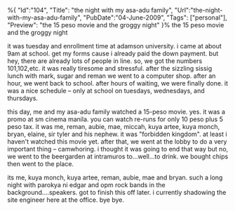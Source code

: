 %{
    "Id":"104",
	"Title": "the night with my asa-adu family",
    "Url":"the-night-with-my-asa-adu-family",
    "PubDate":"04-June-2009",
	"Tags": ["personal"],
	"Preview": "the 15 peso movie and the groggy night"
}%
the 15 peso movie and the groggy night

it was tuesday and enrollment time at adamson university. i came at about 9am at school. get my forms cause i already paid the down payment. but hey, there are already lots of people in line. so, we got the numbers 101,102,etc. it was really tiresome and stressful. after the sizzling sissig lunch with mark, sugar and reman we went to a computer shop. after an hour, we went back to school. after hours of waiting, we were finally done. it was a nice schedule – only at school on tuesdays, wednesdays, and thursdays.

this day, me and my asa-adu family watched a 15-peso movie. yes. it was a promo at sm cinema manila. you can watch re-runs for only 10 peso plus 5 peso tax. it was me, reman, aubie, mae, miccah, kuya artee, kuya monch, bryan, elaine, sir tyler and his nephew. it was "forbidden kingdom". at least i haven't watched this movie yet. after that, we went at the lobby to do a very important thing – camwhoring. i thought it was going to end that way but no, we went to the beergarden at intramuros to…well…to drink. we bought chips then went to the place.

its me, kuya monch, kuya artee, reman, aubie, mae and bryan.
such a long night with parokya ni edgar and opm rock bands in the background….speakers. got to finish this off later. i currently shadowing the site engineer here at the office. bye bye.